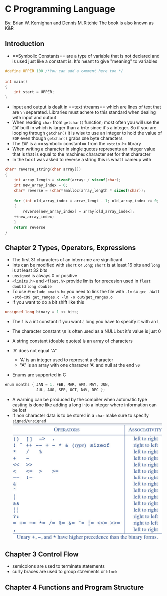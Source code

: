 # C Programming Language
By: Brian W. Kernighan and Dennis M. Ritchie 
The book is also known as K&R
## Introduction
- ==Symbolic Constants== are a type of variable that is not declared and is used just like a constant is. It's meant to give "meaning" to variables 
```c
#define UPPER 100 /*You can add a comment here too */

int main()
{
	int start = UPPER;
}
```

- Input and output is dealt in ==text streams== which are lines of text that are `\n` separated. Libraries must adhere to this standard when dealing with input and output
- When reading `char` from `getchar()` function; most often you will use the `EOF` built in which is larger than a byte since it's a integer. So if you are looping through `getchar()` it is wise to use an integer to hold the value of `EOF` even though `getchar()` grabs one byte characters
- The `EOF` is a ==symbolic constant== from the `<stdio.h>` library 
- When writing a character in single quotes represents an integer value that is that is equal to the machines character set for that character
- In the box I was asked to reverse a string this is what I cameup with
```C
char* reverse_string(char array[])
{
    int array_length = sizeof(array) / sizeof(char);
    int new_array_index = 0;
    char* reverse = (char*)malloc(array_length * sizeof(char));
    
    for (int old_array_index = array_lengt - 1; old_array_index >= 0; --old_array_index)
    {
    	reverse[new_array_index] = array[old_array_index];
	++new_array_index;
    }
    return reverse
}
```

## Chapter 2 Types, Operators, Expressions
- The first 31 characters of an intername are significant 
- Ints can be modified with `short` or `long`; `short` is at least 16 bits and `long` is at least 32 bits
- `unsigned` is always 0 or positive
- `<limits.h>` and `<float.h>` provide limits for precesion used in `float` `doubld` `long double`
- To use `#include <math.h>` you need to link the file with `-lm` so `gcc -Wall -std=c99 get_ranges.c -lm -o out/get_ranges.o`
- If you want to do a bit shift like this
```c
unsigned long binary = 1 << bits;
```
- The 1 is a int constant if you want a long you have to specify it with an L
- The character constant `\0` is often used as a NULL but it's value is just 0
- A string constant (double quotes) is an array of characters
- 'A' does not equal "A"
	- 'A' is an integer used to represent a character
	- "A" is an array with one character 'A' and null at the end `\0`

- Enums are supported in C
```c
enum months { JAN = 1, FEB, MAR, APR, MAY, JUN,  
 			  JUL, AUG, SEP, OCT, NOV, DEC };
```

- A warning can be produced by the compiler when automatic type casting is done like adding a long into a integer where information can be lost
- If non character data is to be stored in a `char` make sure to specify `signed/unsigned` 
![](attachments/Pasted%20image%2020210317153534.png)


## Chapter 3 Control Flow
- semicolons are used to terminate statements
- curly braces are used to group statements or `block`

## Chapter 4 Functions and Program Structure